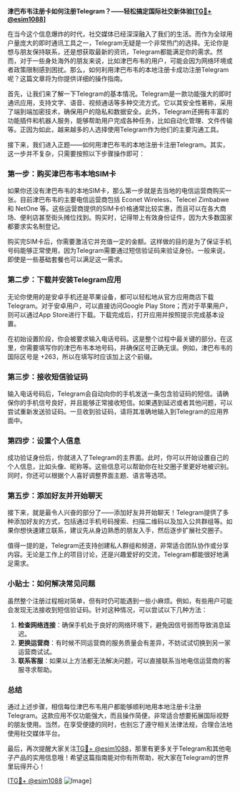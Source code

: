 **津巴布韦注册卡如何注册Telegram？——轻松搞定国际社交新体验[[TG💪+ @esim1088](https://t.me/s/esim1088)]**

在当今这个信息爆炸的时代，社交媒体已经深深融入了我们的生活。而作为全球用户量庞大的即时通讯工具之一，Telegram无疑是一个非常热门的选择。无论你是想与朋友保持联系，还是想获取最新的资讯，Telegram都能满足你的需求。然而，对于一些身处海外的朋友来说，比如津巴布韦的用户，可能会因为网络环境或者政策限制感到困扰。那么，如何利用津巴布韦的本地注册卡成功注册Telegram呢？这篇文章将为你提供详细的操作指南。

首先，让我们来了解一下Telegram的基本情况。Telegram是一款功能强大的即时通讯应用，支持文字、语音、视频通话等多种交流方式。它以其安全性著称，采用了端到端加密技术，确保用户的隐私和数据安全。此外，Telegram还拥有丰富的功能插件和机器人服务，能够帮助用户完成各种任务，比如自动化管理、文件传输等。正因为如此，越来越多的人选择使用Telegram作为他们的主要沟通工具。

接下来，我们进入正题——如何用津巴布韦的本地注册卡注册Telegram。其实，这一步并不复杂，只需要按照以下步骤操作即可：

### 第一步：购买津巴布韦本地SIM卡

如果你还没有津巴布韦的本地SIM卡，那么第一步就是去当地的电信运营商购买一张。目前津巴布韦的主要电信运营商包括 Econet Wireless、Telecel Zimbabwe 和 NetOne 等。这些运营商提供的SIM卡价格通常比较实惠，而且可以在各大商场、便利店甚至街头摊位找到。购买时，记得带上有效身份证件，因为大多数国家都要求实名制登记。

购买完SIM卡后，你需要激活它并充值一定的金额。这样做的目的是为了保证手机号码能够正常使用，因为Telegram需要通过短信验证码来验证身份。一般来说，即使是一些基础套餐也可以满足这一需求。

### 第二步：下载并安装Telegram应用

无论你使用的是安卓手机还是苹果设备，都可以轻松地从官方应用商店下载Telegram。对于安卓用户，可以直接访问Google Play Store；而对于苹果用户，则可以通过App Store进行下载。下载完成后，打开应用并按照提示完成基本设置。

在初始设置阶段，你会被要求输入电话号码。这是整个过程中最关键的部分。在这里，你需要填写你的津巴布韦本地号码，并确保区号正确无误。例如，津巴布韦的国际区号是 +263，所以在填写时应该加上这个前缀。

### 第三步：接收短信验证码

输入电话号码后，Telegram会自动向你的手机发送一条包含验证码的短信。请确保你的手机信号良好，并且能够正常接收短信。如果遇到延迟或者其他问题，可以尝试重新发送验证码。一旦收到验证码，请将其准确地输入到Telegram的应用界面中。

### 第四步：设置个人信息

成功验证身份后，你就进入了Telegram的主界面。此时，你可以开始设置自己的个人信息，比如头像、昵称等。这些信息可以帮助你在社交圈子里更好地被识别。同时，你还可以根据个人喜好调整界面主题、语言等选项。

### 第五步：添加好友并开始聊天

接下来，就是最令人兴奋的部分了——添加好友并开始聊天！Telegram提供了多种添加好友的方式，包括通过手机号码搜索、扫描二维码以及加入公共群组等。如果你想快速建立联系，建议先从身边熟悉的朋友入手，然后逐步扩展社交圈子。

值得一提的是，Telegram还支持创建私人群组和频道，非常适合团队协作或分享内容。无论是工作上的项目讨论，还是兴趣爱好的交流，Telegram都能很好地满足需求。

### 小贴士：如何解决常见问题

虽然整个注册过程相对简单，但有时仍可能遇到一些小麻烦。例如，有些用户可能会发现无法接收到短信验证码。针对这种情况，可以尝试以下几种方法：

1. **检查网络连接**：确保手机处于良好的网络环境下，避免因信号弱而导致消息延迟。
2. **更换运营商**：有时候不同运营商的服务质量会有差异，不妨试试切换到另一家运营商试试。
3. **联系客服**：如果以上方法都无法解决问题，可以直接联系当地电信运营商的客服寻求帮助。

### 总结

通过上述步骤，相信每位津巴布韦用户都能够顺利地用本地注册卡注册Telegram。这款应用不仅功能强大，而且操作简便，非常适合想要拓展国际视野的朋友使用。当然，在享受便捷的同时，也别忘了遵守相关法律法规，合理合法地使用社交媒体平台。

最后，再次提醒大家关注[TG💪+ @esim1088](https://t.me/s/esim1088)，那里有更多关于Telegram和其他电子产品的实用信息哦！希望这篇指南能对你有所帮助，祝大家在Telegram的世界里玩得开心！

[[TG💪+ @esim1088](https://t.me/s/esim1088) ![Image](https://i.postimg.cc/4NQfJmqS/Snipaste-2025-05-13-00-14-12.png)]